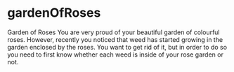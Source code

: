 # gardenOfRoses
Garden of Roses You are very proud of your beautiful garden of colourful roses. 
However, recently you noticed that weed has started growing in the garden enclosed by the roses. 
You want to get rid of it, but in order to do so you need to first know whether each weed is inside of your rose garden or not.

